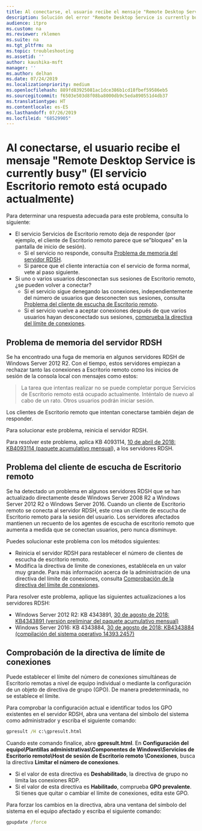 ```yaml
---
title: Al conectarse, el usuario recibe el mensaje "Remote Desktop Service is currently busy" (El servicio Escritorio remoto está ocupado actualmente)
description: Solución del error "Remote Desktop Service is currently busy" (El servicio Escritorio remoto está ocupado actualmente) cuando los usuarios inician una conexión de Escritorio remoto.
audience: itpro
ms.custom: na
ms.reviewer: rklemen
ms.suite: na
ms.tgt_pltfrm: na
ms.topic: troubleshooting
ms.assetid: ''
author: kaushika-msft
manager: ''
ms.author: delhan
ms.date: 07/24/2019
ms.localizationpriority: medium
ms.openlocfilehash: 889fd83925081ac1dce386b1cd18fbef59586eb5
ms.sourcegitcommit: f6503e503d8f08ba8000db9c5eda890551d4db37
ms.translationtype: HT
ms.contentlocale: es-ES
ms.lasthandoff: 07/26/2019
ms.locfileid: "68529905"
---
```

# <a name="on-connecting-user-receives-remote-desktop-service-is-currently-busy-message"></a>Al conectarse, el usuario recibe el mensaje "Remote Desktop Service is currently busy" (El servicio Escritorio remoto está ocupado actualmente)

Para determinar una respuesta adecuada para este problema, consulta lo siguiente:

- El servicio Servicios de Escritorio remoto deja de responder (por ejemplo, el cliente de Escritorio remoto parece que se"bloquea" en la pantalla de inicio de sesión).  
   - Si el servicio no responde, consulta [Problema de memoria del servidor RDSH](#rdsh-server-memory-issue).
   - Si parece que el cliente interactúa con el servicio de forma normal, vete al paso siguiente.
- Si uno o varios usuarios desconectan sus sesiones de Escritorio remoto, ¿se pueden volver a conectar?  
   - Si el servicio sigue denegando las conexiones, independientemente del número de usuarios que desconecten sus sesiones, consulta [Problema del cliente de escucha de Escritorio remoto](#rd-listener-issue).
   - Si el servicio vuelve a aceptar conexiones después de que varios usuarios hayan desconectado sus sesiones, [comprueba la directiva del límite de conexiones](#check-the-connection-limit-policy).

## <a name="rdsh-server-memory-issue"></a>Problema de memoria del servidor RDSH

Se ha encontrado una fuga de memoria en algunos servidores RDSH de Windows Server 2012 R2. Con el tiempo, estos servidores empiezan a rechazar tanto las conexiones a Escritorio remoto como los inicios de sesión de la consola local con mensajes como estos:

> La tarea que intentas realizar no se puede completar porque Servicios de Escritorio remoto está ocupado actualmente. Inténtalo de nuevo al cabo de un rato. Otros usuarios podrán iniciar sesión.

Los clientes de Escritorio remoto que intentan conectarse también dejan de responder.

Para solucionar este problema, reinicia el servidor RDSH.

Para resolver este problema, aplica KB 4093114, [10 de abril de 2018: KB4093114 (paquete acumulativo mensual](https://support.microsoft.com/help/4093114/)), a los servidores RDSH.

## <a name="rd-listener-issue"></a>Problema del cliente de escucha de Escritorio remoto

Se ha detectado un problema en algunos servidores RDSH que se han actualizado directamente desde Windows Server 2008 R2 a Windows Server 2012 R2 o Windows Server 2016. Cuando un cliente de Escritorio remoto se conecta al servidor RDSH, este crea un cliente de escucha de Escritorio remoto para la sesión del usuario. Los servidores afectados mantienen un recuento de los agentes de escucha de escritorio remoto que aumenta a medida que se conectan usuarios, pero nunca disminuye.

Puedes solucionar este problema con los métodos siguientes:

  - Reinicia el servidor RDSH para restablecer el número de clientes de escucha de escritorio remoto.
  - Modifica la directiva de límite de conexiones, establécela en un valor muy grande. Para más información acerca de la administración de una directiva del límite de conexiones, consulta [Comprobación de la directiva del límite de conexiones](#check-the-connection-limit-policy).

Para resolver este problema, aplique las siguientes actualizaciones a los servidores RDSH:

  - Windows Server 2012 R2: KB 4343891, [30 de agosto de 2018: KB4343891 (versión preliminar del paquete acumulativo mensual)](https://support.microsoft.com/help/4343891/windows-81-update-kb4343891)
  - Windows Server 2016: KB 4343884, [30 de agosto de 2018: KB4343884 (compilación del sistema operativo 14393.2457)](https://support.microsoft.com/help/4343884/windows-10-update-kb4343884)

## <a name="check-the-connection-limit-policy"></a>Comprobación de la directiva de límite de conexiones

Puede establecer el límite del número de conexiones simultáneas de Escritorio remotas a nivel de equipo individual o mediante la configuración de un objeto de directiva de grupo (GPO). De manera predeterminada, no se establece el límite.

Para comprobar la configuración actual e identificar todos los GPO existentes en el servidor RDSH, abra una ventana del símbolo del sistema como administrador y escriba el siguiente comando:
  
```cmd
gpresult /H c:\gpresult.html
```
   
Cuando este comando finalice, abre **gpresult.html**. En **Configuración del equipo\\Plantillas administrativas\\Componentes de Windows\\Servicios de Escritorio remoto\\Host de sesión de Escritorio remoto \\Conexiones**, busca la directiva **Limitar el número de conexiones**.

  - Si el valor de esta directiva es **Deshabilitado**, la directiva de grupo no limita las conexiones RDP.
  - Si el valor de esta directiva es **Habilitado**, comprueba **GPO prevalente**. Si tienes que quitar o cambiar el límite de conexiones, edita este GPO.

Para forzar los cambios en la directiva, abra una ventana del símbolo del sistema en el equipo afectado y escriba el siguiente comando:
  
```cmd
gpupdate /force
```
  
